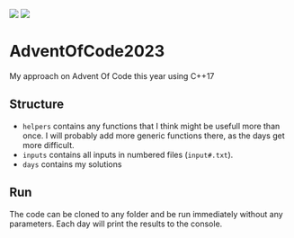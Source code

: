 ![](https://img.shields.io/badge/stars%20⭐-21-yellow)
![](https://img.shields.io/badge/days%20completed-11-blue)
# AdventOfCode2023
My approach on Advent Of Code this year using C++17

## Structure
* ``helpers`` contains any functions that I think might be usefull more than once.
I will probably add more generic functions there, as the days get more difficult.
* ``inputs`` contains all inputs in numbered files (``input#.txt``).
* ``days`` contains my solutions

## Run
The code can be cloned to any folder and be run immediately without any parameters. Each day will print the results to the console.
